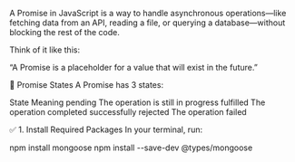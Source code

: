 A Promise in JavaScript is a way to handle asynchronous operations—like fetching data from an API, reading a file, or querying a database—without blocking the rest of the code.

Think of it like this:

“A Promise is a placeholder for a value that will exist in the future.”


🔄 Promise States
A Promise has 3 states:

State	Meaning
pending	The operation is still in progress
fulfilled	The operation completed successfully
rejected	The operation failed 




✅ 1. Install Required Packages
In your terminal, run:

npm install mongoose
npm install --save-dev @types/mongoose

